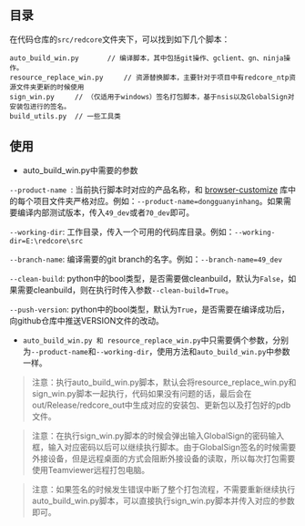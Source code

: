 ## 目录

在代码仓库的`src/redcore`文件夹下，可以找到如下几个脚本：
```
auto_build_win.py       // 编译脚本，其中包括git操作、gclient、gn、ninja操作。
resource_replace_win.py     // 资源替换脚本，主要针对于项目中有redcore_ntp资源文件夹更新的时候使用
sign_win.py     // （仅适用于windows）签名打包脚本，基于nsis以及GlobalSign对安装包进行的签名。
build_utils.py  // 一些工具类
```

## 使用

- auto_build_win.py中需要的参数

`--product-name `: 当前执行脚本时对应的产品名称，和 [browser-customize](https://github.com/1redcore/browser-customize.git) 库中的每个项目文件夹严格对应。例如：`--product-name=dongguanyinhang`。如果需要编译内部测试版本，传入`49_dev`或者`70_dev`即可。

`--working-dir`: 工作目录，传入一个可用的代码库目录。例如：`--working-dir=E:\redcore\src`

`--branch-name`: 编译需要的git branch的名字。例如：`--branch-name=49_dev`

`--clean-build`: python中的bool类型，是否需要做cleanbuild，默认为`False`，如果需要cleanbuild，则在执行时传入参数`--clean-build=True`。

`--push-version`: python中的bool类型，默认为`True`，是否需要在编译成功后，向github仓库中推送VERSION文件的改动。

- `auto_build_win.py 和 resource_replace_win.py`中只需要俩个参数，分别为`--product-name`和`--working-dir`，使用方法和`auto_build_win.py`中参数一样。

> 注意：执行auto_build_win.py脚本，默认会将resource_replace_win.py和sign_win.py脚本一起执行，代码如果没有问题的话，最后会在out/Release/redcore_out中生成对应的安装包、更新包以及打包好的pdb文件。

> 注意：在执行sign_win.py脚本的时候会弹出输入GlobalSign的密码输入框，输入对应密码以后可以继续执行脚本。由于GlobalSign签名的时候需要外接设备，但是远程桌面的方式会阻断外接设备的读取，所以每次打包需要使用Teamviewer远程打包电脑。

> 注意：如果签名的时候发生错误中断了整个打包流程，不需要重新继续执行auto_build_win.py脚本，可以直接执行sign_win.py脚本并传入对应的参数即可。